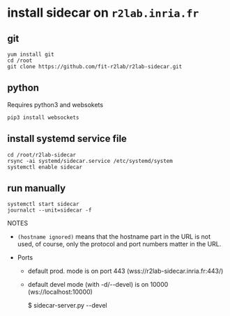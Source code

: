 # install sidecar on `r2lab.inria.fr`

## git

    yum install git
    cd /root
    git clone https://github.com/fit-r2lab/r2lab-sidecar.git

## python

Requires python3 and websokets

    pip3 install websockets
    
## install systemd service file

    cd /root/r2lab-sidecar
    rsync -ai systemd/sidecar.service /etc/systemd/system
    systemctl enable sidecar

## run manually

    systemctl start sidecar
    journalct --unit=sidecar -f
    
NOTES

* `(hostname ignored)` means that the hostname part in the URL is not
  used, of course, only the protocol and port numbers matter in the
  URL.
    
* Ports
  * default prod. mode is on port 443 (wss://r2lab-sidecar.inria.fr:443/)
  * default devel mode (with -d/--devel) is on 10000 (ws://localhost:10000)

    $ sidecar-server.py --devel
